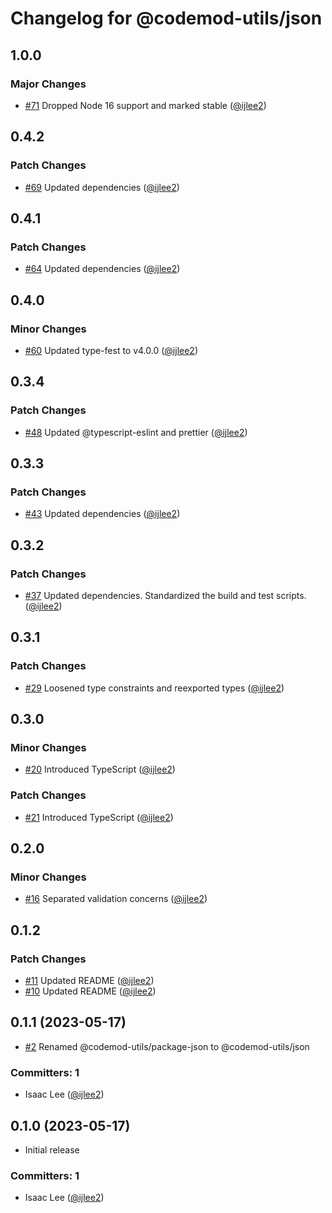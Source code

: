 # Changelog for @codemod-utils/json

## 1.0.0

### Major Changes

- [#71](https://github.com/ijlee2/codemod-utils/pull/71) Dropped Node 16 support and marked stable ([@ijlee2](https://github.com/ijlee2))

## 0.4.2

### Patch Changes

- [#69](https://github.com/ijlee2/codemod-utils/pull/69) Updated dependencies ([@ijlee2](https://github.com/ijlee2))

## 0.4.1

### Patch Changes

- [#64](https://github.com/ijlee2/codemod-utils/pull/64) Updated dependencies ([@ijlee2](https://github.com/ijlee2))

## 0.4.0

### Minor Changes

- [#60](https://github.com/ijlee2/codemod-utils/pull/60) Updated type-fest to v4.0.0 ([@ijlee2](https://github.com/ijlee2))

## 0.3.4

### Patch Changes

- [#48](https://github.com/ijlee2/codemod-utils/pull/48) Updated @typescript-eslint and prettier ([@ijlee2](https://github.com/ijlee2))

## 0.3.3

### Patch Changes

- [#43](https://github.com/ijlee2/codemod-utils/pull/43) Updated dependencies ([@ijlee2](https://github.com/ijlee2))

## 0.3.2

### Patch Changes

- [#37](https://github.com/ijlee2/codemod-utils/pull/37) Updated dependencies. Standardized the build and test scripts. ([@ijlee2](https://github.com/ijlee2))

## 0.3.1

### Patch Changes

- [#29](https://github.com/ijlee2/codemod-utils/pull/29) Loosened type constraints and reexported types ([@ijlee2](https://github.com/ijlee2))

## 0.3.0

### Minor Changes

- [#20](https://github.com/ijlee2/codemod-utils/pull/20) Introduced TypeScript ([@ijlee2](https://github.com/ijlee2))

### Patch Changes

- [#21](https://github.com/ijlee2/codemod-utils/pull/21) Introduced TypeScript ([@ijlee2](https://github.com/ijlee2))

## 0.2.0

### Minor Changes

- [#16](https://github.com/ijlee2/codemod-utils/pull/16) Separated validation concerns ([@ijlee2](https://github.com/ijlee2))

## 0.1.2

### Patch Changes

- [#11](https://github.com/ijlee2/codemod-utils/pull/11) Updated README ([@ijlee2](https://github.com/ijlee2))
- [#10](https://github.com/ijlee2/codemod-utils/pull/10) Updated README ([@ijlee2](https://github.com/ijlee2))

## 0.1.1 (2023-05-17)

- [#2](https://github.com/ijlee2/codemod-utils/pull/2) Renamed @codemod-utils/package-json to @codemod-utils/json

### Committers: 1

- Isaac Lee ([@ijlee2](https://github.com/ijlee2))

## 0.1.0 (2023-05-17)

- Initial release

### Committers: 1

- Isaac Lee ([@ijlee2](https://github.com/ijlee2))
